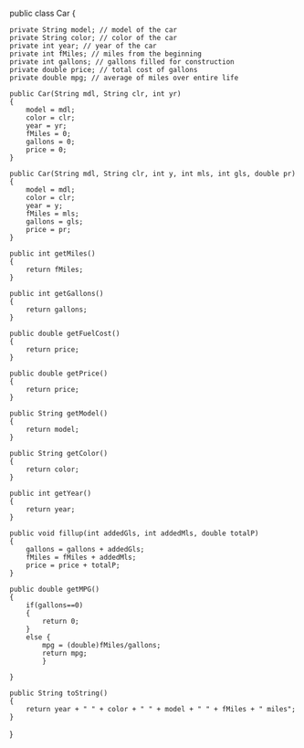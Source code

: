 
public class Car {

	private String model; // model of the car
	private String color; // color of the car
	private int year; // year of the car
	private int fMiles; // miles from the beginning  
	private int gallons; // gallons filled for construction 
	private double price; // total cost of gallons
	private double mpg; // average of miles over entire life
	
	public Car(String mdl, String clr, int yr) 
	{
		model = mdl;
		color = clr;
		year = yr;
		fMiles = 0;
		gallons = 0;
		price = 0;
	}
	
	public Car(String mdl, String clr, int y, int mls, int gls, double pr) 
	{
		model = mdl;
		color = clr; 
		year = y;
		fMiles = mls; 
		gallons = gls;
		price = pr;
	}
	
	public int getMiles() 
	{
		return fMiles;
	}
	
	public int getGallons() 
	{
		return gallons; 
	}
	
	public double getFuelCost()
	{
		return price;
	}
	
	public double getPrice() 
	{
		return price; 
	}
	
	public String getModel()
	{
		return model; 
	}
	
	public String getColor()
	{
		return color; 
	}
	
	public int getYear()
	{
		return year;
	}
	
	public void fillup(int addedGls, int addedMls, double totalP) 
	{	
		gallons = gallons + addedGls;
		fMiles = fMiles + addedMls;
		price = price + totalP;	
	}
	
	public double getMPG()
	{
		if(gallons==0) 
		{
			return 0;
		}
		else {
			mpg = (double)fMiles/gallons;
			return mpg;
			}
		
	}
	
	public String toString()
	{
		return year + " " + color + " " + model + " " + fMiles + " miles";
	}
	


}

